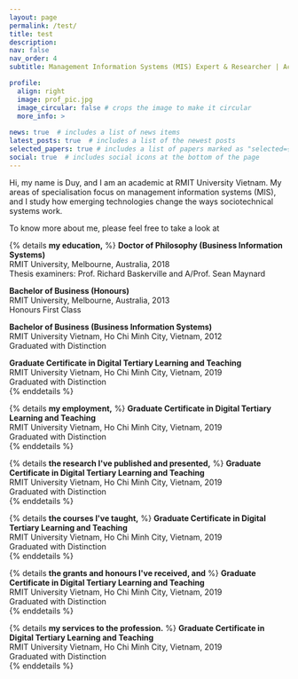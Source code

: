 ```yaml
---
layout: page
permalink: /test/
title: test
description: 
nav: false
nav_order: 4
subtitle: Management Information Systems (MIS) Expert & Researcher | Academic Manager

profile:
  align: right
  image: prof_pic.jpg
  image_circular: false # crops the image to make it circular
  more_info: >
    
news: true  # includes a list of news items
latest_posts: true  # includes a list of the newest posts
selected_papers: true # includes a list of papers marked as "selected={true}"
social: true  # includes social icons at the bottom of the page
---
```

Hi, my name is Duy, and I am an academic at RMIT University Vietnam. My areas of specialisation focus on management information systems (MIS), and I study how emerging technologies change the ways sociotechnical systems work.

To know more about me, please feel free to take a look at

{% details <strong style="color:var(--global-theme-color)">my education,</strong> %} 
  **Doctor of Philosophy (Business Information Systems)** 
  <br>RMIT University, Melbourne, Australia, 2018
  <br>Thesis examiners: Prof. Richard Baskerville and A/Prof. Sean Maynard
  <br>

  **Bachelor of Business (Honours)** 
  <br>RMIT University, Melbourne, Australia, 2013
  <br>Honours First Class
  <br>
  
  **Bachelor of Business (Business Information Systems)** 
  <br>RMIT University Vietnam, Ho Chi Minh City, Vietnam, 2012
  <br>Graduated with Distinction
  <br>

  **Graduate Certificate in Digital Tertiary Learning and Teaching** 
  <br>RMIT University Vietnam, Ho Chi Minh City, Vietnam, 2019
  <br>Graduated with Distinction
  <br>
{% enddetails %}

{% details <strong style="color:var(--global-theme-color)">my employment,</strong> %} 
  **Graduate Certificate in Digital Tertiary Learning and Teaching** 
  <br>RMIT University Vietnam, Ho Chi Minh City, Vietnam, 2019
  <br>Graduated with Distinction
  <br>
{% enddetails %}

{% details <strong style="color:var(--global-theme-color)">the research I've published and presented,</strong> %} 
  **Graduate Certificate in Digital Tertiary Learning and Teaching** 
  <br>RMIT University Vietnam, Ho Chi Minh City, Vietnam, 2019
  <br>Graduated with Distinction
  <br>
{% enddetails %}

{% details <strong style="color:var(--global-theme-color)">the courses I've taught,</strong> %} 
  **Graduate Certificate in Digital Tertiary Learning and Teaching** 
  <br>RMIT University Vietnam, Ho Chi Minh City, Vietnam, 2019
  <br>Graduated with Distinction
  <br>
{% enddetails %}

{% details <strong style="color:var(--global-theme-color)">the grants and honours I've received, and</strong> %} 
  **Graduate Certificate in Digital Tertiary Learning and Teaching** 
  <br>RMIT University Vietnam, Ho Chi Minh City, Vietnam, 2019
  <br>Graduated with Distinction
  <br>
{% enddetails %}

{% details <strong style="color:var(--global-theme-color)">my services to the profession.</strong> %} 
  **Graduate Certificate in Digital Tertiary Learning and Teaching** 
  <br>RMIT University Vietnam, Ho Chi Minh City, Vietnam, 2019
  <br>Graduated with Distinction
  <br>
{% enddetails %}